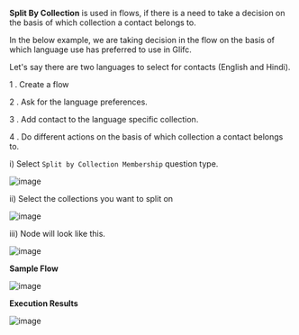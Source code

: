 **Split By Collection** is used in flows, if there is a need to take a decision on the basis of which collection a contact belongs to.

In the below example, we are taking decision in the flow on the basis of which language use has  preferred to use in Glifc.

Let&#39;s say there are two languages to select for contacts (English and Hindi).

1 .   Create a flow

2 .  Ask for the language preferences.

3 . Add contact to the language specific collection.

4 . Do different actions on the basis of which collection a contact belongs to.

i) Select `Split by Collection Membership`  question type.



![image](https://user-images.githubusercontent.com/32592458/220824217-321c5f5b-ac4b-4c64-91af-9f02250d0e42.png)



ii) Select the collections you want to split on

![image](https://user-images.githubusercontent.com/32592458/220824230-cdc3288a-bd38-41d5-a4c8-b8cd153ea856.png)



iii) Node will look like this.

![image](https://user-images.githubusercontent.com/32592458/220824238-2993cc5f-41b7-4488-83b5-aa7ad135d408.png)



**Sample Flow**

![image](https://user-images.githubusercontent.com/32592458/220824248-f5042d1e-5dd6-4502-93cc-36a74e50c220.png)



**Execution Results**

![image](https://user-images.githubusercontent.com/32592458/220824277-7901972c-ddc7-486c-89c2-176b0b9210d6.png)
